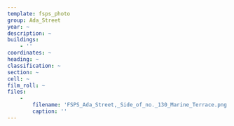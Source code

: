 ```yaml
---
template: fsps_photo
group: Ada_Street
year: ~
description: ~
buildings:
    - ''
coordinates: ~
heading: ~
classification: ~
section: ~
cell: ~
film_roll: ~
files:
    -
        filename: 'FSPS_Ada_Street,_Side_of_no._130_Marine_Terrace.png'
        caption: ''
---
```

